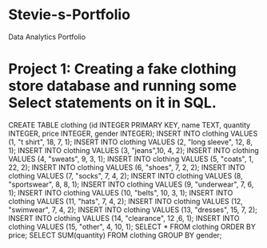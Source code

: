 # Stevie-s-Portfolio
Data Analytics Portfolio
# Project 1: Creating a fake clothing store database and running some Select statements on it in SQL.
CREATE TABLE clothing (id INTEGER PRIMARY KEY, name TEXT, quantity INTEGER, price INTEGER, gender INTEGER);
INSERT INTO clothing VALUES (1, "t shirt", 18, 7, 1);
INSERT INTO clothing VALUES (2, "long sleeve", 12, 8, 1);
INSERT INTO clothing VALUES (3, "jeans",10, 4, 2);
INSERT INTO clothing VALUES (4, "sweats", 9, 3, 1);
INSERT INTO clothing VALUES (5, "coats", 1, 22, 2);
INSERT INTO clothing VALUES (6, "shoes", 7, 2, 2);
INSERT INTO clothing VALUES (7, "socks", 7, 4, 2);
INSERT INTO clothing VALUES (8, "sportswear", 8, 8, 1);
INSERT INTO clothing VALUES (9, "underwear", 7, 6, 1);
INSERT INTO clothing VALUES (10, "belts", 10, 3, 1);
INSERT INTO clothing VALUES (11, "hats", 7, 4, 2);
INSERT INTO clothing VALUES (12, "swimwear", 7, 4, 2);
INSERT INTO clothing VALUES (13, "dresses", 15, 7, 2);
INSERT INTO clothing VALUES (14, "clearance", 12 ,6, 1);
INSERT INTO clothing VALUES (15, "other", 4, 10, 1);
SELECT * FROM clothing ORDER BY price;
SELECT SUM(quantity) FROM clothing GROUP BY gender;
